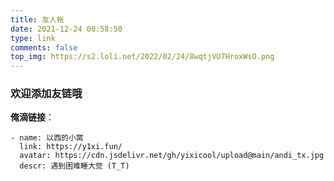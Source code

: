 ```yaml
---
title: 友人帐
date: 2021-12-24 00:58:50
type: link 	
comments: false
top_img: https://s2.loli.net/2022/02/24/8wqtjVU7HroxWsO.png
---
```


### 欢迎添加友链哦

**俺滴链接**：

```
- name: 以西的小窝
  link: https://y1xi.fun/
  avatar: https://cdn.jsdelivr.net/gh/yixicool/upload@main/andi_tx.jpg
  descr: 遇到困难睡大觉 (T_T)
```


